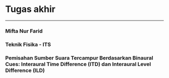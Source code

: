 # Tugas akhir
-----------------
### Mifta Nur Farid
### Teknik Fisika - ITS
### Pemisahan Sumber Suara Tercampur Berdasarkan Binaural Cues: Interaural Time Difference (ITD) dan Interaural Level Difference (ILD)
